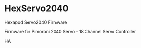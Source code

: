 # HexServo2040
Hexapod Servo2040 Firmware

Firmware for Pimoroni 2040 Servo - 18 Channel Servo Controller

HA
